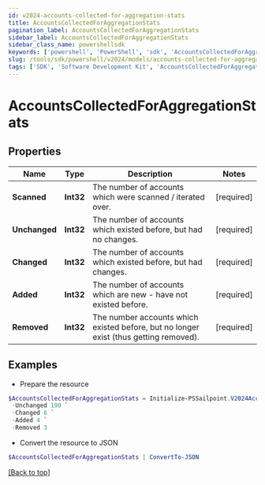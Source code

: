 ```yaml
---
id: v2024-accounts-collected-for-aggregation-stats
title: AccountsCollectedForAggregationStats
pagination_label: AccountsCollectedForAggregationStats
sidebar_label: AccountsCollectedForAggregationStats
sidebar_class_name: powershellsdk
keywords: ['powershell', 'PowerShell', 'sdk', 'AccountsCollectedForAggregationStats', 'V2024AccountsCollectedForAggregationStats'] 
slug: /tools/sdk/powershell/v2024/models/accounts-collected-for-aggregation-stats
tags: ['SDK', 'Software Development Kit', 'AccountsCollectedForAggregationStats', 'V2024AccountsCollectedForAggregationStats']
---
```



# AccountsCollectedForAggregationStats

## Properties

Name | Type | Description | Notes
------------ | ------------- | ------------- | -------------
**Scanned** |  **Int32** | The number of accounts which were scanned / iterated over. | [required]
**Unchanged** |  **Int32** | The number of accounts which existed before, but had no changes. | [required]
**Changed** |  **Int32** | The number of accounts which existed before, but had changes. | [required]
**Added** |  **Int32** | The number of accounts which are new - have not existed before. | [required]
**Removed** |  **Int32** | The number accounts which existed before, but no longer exist (thus getting removed). | [required]

## Examples

- Prepare the resource
```powershell
$AccountsCollectedForAggregationStats = Initialize-PSSailpoint.V2024AccountsCollectedForAggregationStats  -Scanned 200 `
 -Unchanged 190 `
 -Changed 6 `
 -Added 4 `
 -Removed 3
```

- Convert the resource to JSON
```powershell
$AccountsCollectedForAggregationStats | ConvertTo-JSON
```


[[Back to top]](#) 

